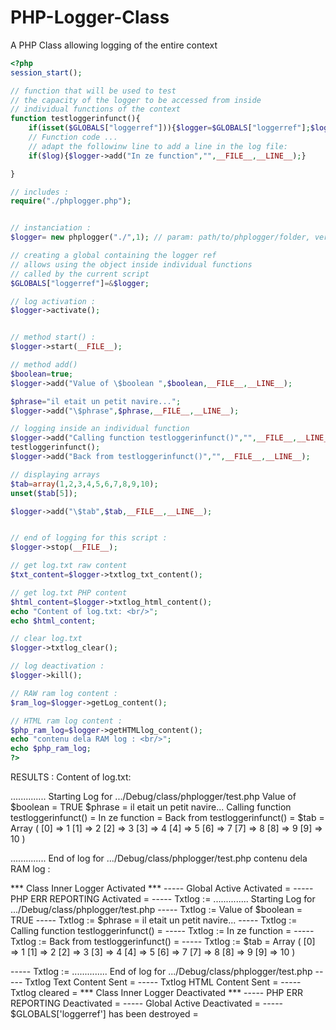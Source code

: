 # PHP-Logger-Class
A PHP Class allowing logging of the entire context
```PHP
<?php
session_start();

// function that will be used to test
// the capacity of the logger to be accessed from inside
// individual functions of the context
function testloggerinfunct(){
	if(isset($GLOBALS["loggerref"])){$logger=$GLOBALS["loggerref"];$log=true;}else{$log=false;}
	// Function code ...
	// adapt the followinw line to add a line in the log file:
	if($log){$logger->add("In ze function","",__FILE__,__LINE__);}

}

// includes :
require("./phplogger.php");


// instanciation :
$logger= new phplogger("./",1); // param: path/to/phplogger/folder, verbosity level 1-3

// creating a global containing the logger ref
// allows using the object inside individual functions
// called by the current script
$GLOBALS["loggerref"]=&$logger;

// log activation :
$logger->activate();


// method start() :
$logger->start(__FILE__);

// method add()
$boolean=true;
$logger->add("Value of \$boolean ",$boolean,__FILE__,__LINE__);

$phrase="il etait un petit navire...";
$logger->add("\$phrase",$phrase,__FILE__,__LINE__);

// logging inside an individual function
$logger->add("Calling function testloggerinfunct()","",__FILE__,__LINE__);
testloggerinfunct();
$logger->add("Back from testloggerinfunct()","",__FILE__,__LINE__);

// displaying arrays
$tab=array(1,2,3,4,5,6,7,8,9,10);
unset($tab[5]);

$logger->add("\$tab",$tab,__FILE__,__LINE__);


// end of logging for this script :
$logger->stop(__FILE__);

// get log.txt raw content
$txt_content=$logger->txtlog_txt_content();

// get log.txt PHP content
$html_content=$logger->txtlog_html_content();
echo "Content of log.txt: <br/>";
echo $html_content;

// clear log.txt
$logger->txtlog_clear();

// log deactivation :
$logger->kill();

// RAW ram log content :
$ram_log=$logger->getLog_content();

// HTML ram log content :
$php_ram_log=$logger->getHTMLlog_content();
echo "contenu dela RAM log : <br/>";
echo $php_ram_log;
?>
```
RESULTS :
Content of log.txt: 

.............. Starting Log for .../Debug/class/phplogger/test.php
Value of $boolean  = TRUE
$phrase = il etait un petit navire...
Calling function testloggerinfunct() = 
In ze function = 
Back from testloggerinfunct() = 
$tab = Array
(
    [0] => 1
    [1] => 2
    [2] => 3
    [3] => 4
    [4] => 5
    [6] => 7
    [7] => 8
    [8] => 9
    [9] => 10
)

.............. End of log for .../Debug/class/phplogger/test.php
contenu dela RAM log : 

*** Class Inner Logger Activated ***
----- Global Active Activated   =
----- PHP ERR REPORTING Activated =
----- Txtlog := .............. Starting Log for .../Debug/class/phplogger/test.php
----- Txtlog := Value of $boolean  = TRUE
----- Txtlog := $phrase = il etait un petit navire...
----- Txtlog := Calling function testloggerinfunct() = 
----- Txtlog := In ze function = 
----- Txtlog := Back from testloggerinfunct() = 
----- Txtlog := $tab = Array
(
    [0] => 1
    [1] => 2
    [2] => 3
    [3] => 4
    [4] => 5
    [6] => 7
    [7] => 8
    [8] => 9
    [9] => 10
)

----- Txtlog := .............. End of log for .../Debug/class/phplogger/test.php
----- Txtlog Text Content Sent =
----- Txtlog HTML Content Sent =
----- Txtlog cleared =
*** Class Inner Logger Deactivated ***
----- PHP ERR REPORTING Deactivated =
----- Global Active Deactivated  =
----- $GLOBALS['loggerref'] has been destroyed =
